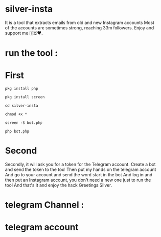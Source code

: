 # silver-insta
It is a tool that extracts emails from old and new Instagram accounts
Most of the accounts are sometimes strong,
reaching 33m followers. 
Enjoy and support me 🇮🇶♥️.


# run the tool :

# First 

`pkg install php `

`pkg install screen`

`cd silver-insta`

`chmod +x *`

`screen -S bot.php`

`php bot.php`

# Second

Secondly, it will ask you for a token for the Telegram account.
Create a bot and send the token to the tool
Then put my hands on the telegram account
And go to your account and send the word start in the bot
And log in and then put an Instagram account,
you don't need a new one just to run the tool
And that's it and enjoy the hack Greetings Silver.

# telegram Channel : 


# telegram account


